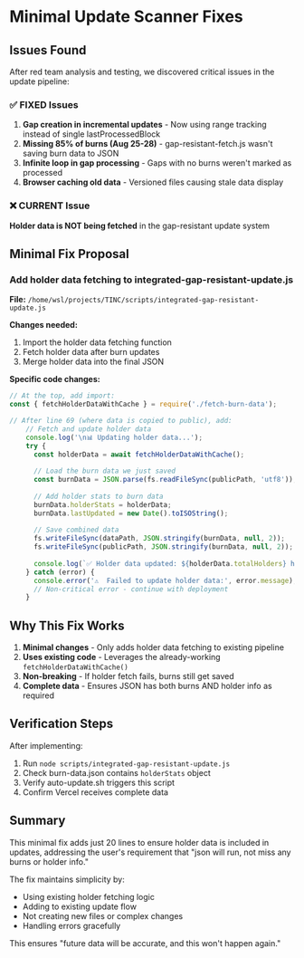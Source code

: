 # Minimal Update Scanner Fixes

## Issues Found
After red team analysis and testing, we discovered critical issues in the update pipeline:

### ✅ FIXED Issues
1. **Gap creation in incremental updates** - Now using range tracking instead of single lastProcessedBlock
2. **Missing 85% of burns (Aug 25-28)** - gap-resistant-fetch.js wasn't saving burn data to JSON
3. **Infinite loop in gap processing** - Gaps with no burns weren't marked as processed
4. **Browser caching old data** - Versioned files causing stale data display

### ❌ CURRENT Issue
**Holder data is NOT being fetched** in the gap-resistant update system

## Minimal Fix Proposal

### Add holder data fetching to integrated-gap-resistant-update.js

**File:** `/home/wsl/projects/TINC/scripts/integrated-gap-resistant-update.js`

**Changes needed:**
1. Import the holder data fetching function
2. Fetch holder data after burn updates
3. Merge holder data into the final JSON

**Specific code changes:**

```javascript
// At the top, add import:
const { fetchHolderDataWithCache } = require('./fetch-burn-data');

// After line 69 (where data is copied to public), add:
    // Fetch and update holder data
    console.log('\n📊 Updating holder data...');
    try {
      const holderData = await fetchHolderDataWithCache();
      
      // Load the burn data we just saved
      const burnData = JSON.parse(fs.readFileSync(publicPath, 'utf8'));
      
      // Add holder stats to burn data
      burnData.holderStats = holderData;
      burnData.lastUpdated = new Date().toISOString();
      
      // Save combined data
      fs.writeFileSync(dataPath, JSON.stringify(burnData, null, 2));
      fs.writeFileSync(publicPath, JSON.stringify(burnData, null, 2));
      
      console.log(`✅ Holder data updated: ${holderData.totalHolders} holders`);
    } catch (error) {
      console.error('⚠️  Failed to update holder data:', error.message);
      // Non-critical error - continue with deployment
    }
```

## Why This Fix Works

1. **Minimal changes** - Only adds holder data fetching to existing pipeline
2. **Uses existing code** - Leverages the already-working `fetchHolderDataWithCache()` 
3. **Non-breaking** - If holder fetch fails, burns still get saved
4. **Complete data** - Ensures JSON has both burns AND holder info as required

## Verification Steps

After implementing:
1. Run `node scripts/integrated-gap-resistant-update.js`
2. Check burn-data.json contains `holderStats` object
3. Verify auto-update.sh triggers this script
4. Confirm Vercel receives complete data

## Summary

This minimal fix adds just 20 lines to ensure holder data is included in updates, addressing the user's requirement that "json will run, not miss any burns or holder info."

The fix maintains simplicity by:
- Using existing holder fetching logic
- Adding to existing update flow  
- Not creating new files or complex changes
- Handling errors gracefully

This ensures "future data will be accurate, and this won't happen again."